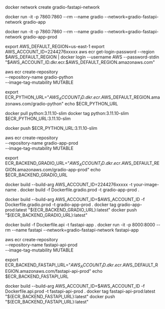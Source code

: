 docker network create gradio-fastapi-network

docker run -it -p 7860:7860 --rm --name gradio --network=gradio-fastapi-network gradio-app

docker run -it -p 7860:7860 --rm --name gradio --network=gradio-fastapi-network gradio-app-prod


export AWS_DEFAULT_REGION=us-east-1
export AWS_ACCOUNT_ID=2244276xxxxx
aws ecr get-login-password --region $AWS_DEFAULT_REGION | docker login --username AWS --password-stdin "$AWS_ACCOUNT_ID.dkr.ecr.$AWS_DEFAULT_REGION.amazonaws.com"

aws ecr create-repository \
  --repository-name gradio-python \
  --image-tag-mutability MUTABLE

export ECR_PYTHON_URL="$AWS_ACCOUNT_ID.dkr.ecr.$AWS_DEFAULT_REGION.amazonaws.com/gradio-python"
echo $ECR_PYTHON_URL

docker pull python:3.11.10-slim
docker tag python:3.11.10-slim $ECR_PYTHON_URL:3.11.10-slim

docker push $ECR_PYTHON_URL:3.11.10-slim


aws ecr create-repository \
  --repository-name gradio-app-prod \
  --image-tag-mutability MUTABLE

export ECR_BACKEND_GRADIO_URL="$AWS_ACCOUNT_ID.dkr.ecr.$AWS_DEFAULT_REGION.amazonaws.com/gradio-app-prod"
echo $ECR_BACKEND_GRADIO_URL

docker build --build-arg AWS_ACCOUNT_ID=2244276xxxxx -t your-image-name .
docker build -f Dockerfile.gradio.prod -t gradio-app-prod .

docker build --build-arg AWS_ACCOUNT_ID=$AWS_ACCOUNT_ID -f Dockerfile.gradio.prod -t gradio-app-prod .
docker tag gradio-app-prod:latest "${ECR_BACKEND_GRADIO_URL}:latest"
docker push "${ECR_BACKEND_GRADIO_URL}:latest"


docker build -f Dockerfile.api -t fastapi-app .
docker run -it -p 8000:8000 --rm --name fastapi --network=gradio-fastapi-network fastapi-app

aws ecr create-repository \
  --repository-name fastapi-api-prod \
  --image-tag-mutability MUTABLE

export ECR_BACKEND_FASTAPI_URL="$AWS_ACCOUNT_ID.dkr.ecr.$AWS_DEFAULT_REGION.amazonaws.com/fastapi-api-prod"
echo $ECR_BACKEND_FASTAPI_URL

docker build --build-arg AWS_ACCOUNT_ID=$AWS_ACCOUNT_ID -f Dockerfile.api.prod -t fastapi-api-prod .
docker tag fastapi-api-prod:latest "${ECR_BACKEND_FASTAPI_URL}:latest"
docker push "${ECR_BACKEND_FASTAPI_URL}:latest"

